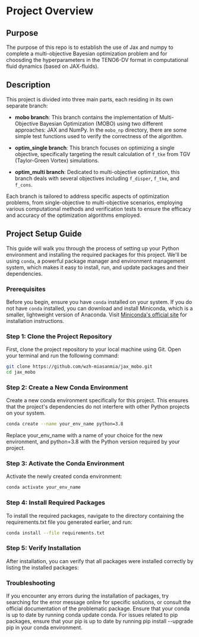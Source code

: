 # Project Overview
## Purpose
The purpose of this repo is to establish the use of Jax and numpy to complete a multi-objective Bayesian optimization problem and for choosding the hyperparameters in the TENO6-DV format in computational fluid dynamics (based on JAX-fluids).
## Description
This project is divided into three main parts, each residing in its own separate branch:

- **mobo branch**: This branch contains the implementation of Multi-Objective Bayesian Optimization (MOBO) using two different approaches: JAX and NumPy. In the `mobo_np` directory, there are some simple test functions used to verify the correctness of the algorithm.

- **optim_single branch**: This branch focuses on optimizing a single objective, specifically targeting the result calculation of `f_tke` from TGV (Taylor-Green Vortex) simulations.

- **optim_multi branch**: Dedicated to multi-objective optimization, this branch deals with several objectives including `f_disper`, `f_tke`, and `f_cons`.

Each branch is tailored to address specific aspects of optimization problems, from single-objective to multi-objective scenarios, employing various computational methods and verification tests to ensure the efficacy and accuracy of the optimization algorithms employed.


## Project Setup Guide

This guide will walk you through the process of setting up your Python environment and installing the required packages for this project. We'll be using `conda`, a powerful package manager and environment management system, which makes it easy to install, run, and update packages and their dependencies.

### Prerequisites

Before you begin, ensure you have `conda` installed on your system. If you do not have `conda` installed, you can download and install Miniconda, which is a smaller, lightweight version of Anaconda. Visit [Miniconda's official site](https://docs.conda.io/en/latest/miniconda.html) for installation instructions.

### Step 1: Clone the Project Repository

First, clone the project repository to your local machine using Git. Open your terminal and run the following command:

```bash
git clone https://github.com/wzh-miasanmia/jax_mobo.git
cd jax_mobo
```

### Step 2: Create a New Conda Environment
Create a new conda environment specifically for this project. This ensures that the project's dependencies do not interfere with other Python projects on your system.

```bash
conda create --name your_env_name python=3.8
```
Replace your_env_name with a name of your choice for the new environment, and python=3.8 with the Python version required by your project.

### Step 3: Activate the Conda Environment
Activate the newly created conda environment:

```bash
conda activate your_env_name
```

### Step 4: Install Required Packages
To install the required packages, navigate to the directory containing the requirements.txt file you generated earlier, and run:
```bash
conda install --file requirements.txt
```
### Step 5: Verify Installation
After installation, you can verify that all packages were installed correctly by listing the installed packages:

### Troubleshooting
If you encounter any errors during the installation of packages, try searching for the error message online for specific solutions, or consult the official documentation of the problematic package.
Ensure that your conda is up to date by running conda update conda.
For issues related to pip packages, ensure that your pip is up to date by running pip install --upgrade pip in your conda environment.